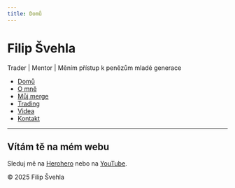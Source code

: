 ```yaml
---
title: Domů
---
```


# Filip Švehla

Trader | Mentor | Měním přístup k penězům mladé generace

- [Domů](/)
- [O mně](/about)
- [Můj merge](/merge)
- [Trading](/trading)
- [Videa](/media)
- [Kontakt](/contact)

---

## Vítám tě na mém webu

Sleduj mě na [Herohero](https://herohero.co/filipsvehlauvwoulfc) nebo na [YouTube](https://www.youtube.com/@YoungtradingFX).

&copy; 2025 Filip Švehla
